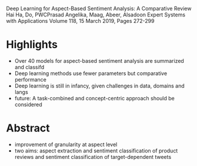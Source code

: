 Deep Learning for Aspect-Based Sentiment Analysis: A Comparative Review
Hai Ha, Do, PWCPrasad Angelika, Maag, Abeer, Alsadoon
Expert Systems with Applications Volume 118, 15 March 2019, Pages 272-299

# Highlights

* Over 40 models for aspect-based sentiment analysis are summarized and classifd
* Deep learning methods use fewer parameters but comparative performance
* Deep learning is still in infancy, given challenges in data, domains and langs
* future: A task-combined and concept-centric approach should be considered 

# Abstract

* improvement of granularity at aspect level
* two aims: aspect extraction and sentiment classification of product reviews
  and sentiment classification of target-dependent tweets

